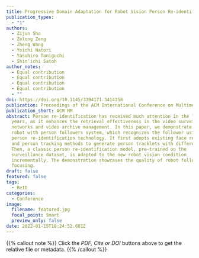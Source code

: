 ```yaml
---
title: Progressive Domain Adaptation for Robot Vision Person Re-identification
publication_types:
  - "1"
authors:
  - Zijun Sha
  - Zelong Zeng
  - Zheng Wang
  - Yoichi Natori
  - Yasuhiro Taniguchi
  - Shin'ichi Satoh
author_notes:
  - Equal contribution
  - Equal contribution
  - Equal contribution
  - Equal contribution
  - ""
doi: https://doi.org/10.1145/3394171.3414358
publication: Proceedings of the ACM International Conference on Multimedia
publication_short: ACM MM
abstract: Person re-identification has received much attention in the last few
  years, as it enhances the retrieval effectiveness in the video surveillance
  networks and video archive management. In this paper, we demonstrate a guiding
  robot with person followers system, which recognizes the follower using a
  person re-identification technology. It first adopts existing face recognition
  and person tracking methods to generate person tracklets with different IDs.
  Then, a classic person re-identification model, pre-trained on the
  surveillance dataset, is adapted to the new robot vision condition
  incrementally. The demonstration showcases the quality of robot follower
  focusing.
draft: false
featured: false
tags:
  - ReID
categories:
  - Conference
image:
  filename: featured.jpg
  focal_point: Smart
  preview_only: false
date: 2022-01-15T18:24:52.681Z
---
```

{{% callout note %}}
Click the *PDF, Cite or DOI* buttons above to get the relative file or metadata. 
{{% /callout %}}